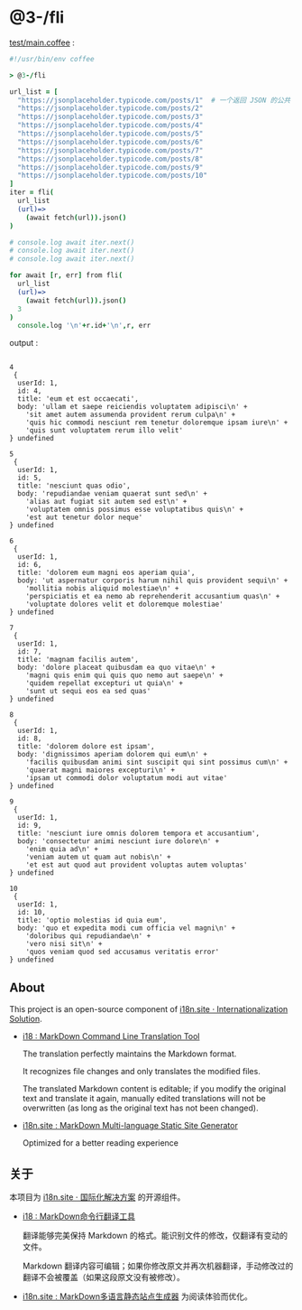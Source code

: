 # @3-/fli

[test/main.coffee](./test/main.coffee) :

```coffee
#!/usr/bin/env coffee

> @3-/fli

url_list = [
  "https://jsonplaceholder.typicode.com/posts/1"  # 一个返回 JSON 的公共 API
  "https://jsonplaceholder.typicode.com/posts/2"
  "https://jsonplaceholder.typicode.com/posts/3"
  "https://jsonplaceholder.typicode.com/posts/4"
  "https://jsonplaceholder.typicode.com/posts/5"
  "https://jsonplaceholder.typicode.com/posts/6"
  "https://jsonplaceholder.typicode.com/posts/7"
  "https://jsonplaceholder.typicode.com/posts/8"
  "https://jsonplaceholder.typicode.com/posts/9"
  "https://jsonplaceholder.typicode.com/posts/10"
]
iter = fli(
  url_list
  (url)=>
    (await fetch(url)).json()
)

# console.log await iter.next()
# console.log await iter.next()
# console.log await iter.next()

for await [r, err] from fli(
  url_list
  (url)=>
    (await fetch(url)).json()
  3
)
  console.log '\n'+r.id+'\n',r, err
```

output :

```

4
 {
  userId: 1,
  id: 4,
  title: 'eum et est occaecati',
  body: 'ullam et saepe reiciendis voluptatem adipisci\n' +
    'sit amet autem assumenda provident rerum culpa\n' +
    'quis hic commodi nesciunt rem tenetur doloremque ipsam iure\n' +
    'quis sunt voluptatem rerum illo velit'
} undefined

5
 {
  userId: 1,
  id: 5,
  title: 'nesciunt quas odio',
  body: 'repudiandae veniam quaerat sunt sed\n' +
    'alias aut fugiat sit autem sed est\n' +
    'voluptatem omnis possimus esse voluptatibus quis\n' +
    'est aut tenetur dolor neque'
} undefined

6
 {
  userId: 1,
  id: 6,
  title: 'dolorem eum magni eos aperiam quia',
  body: 'ut aspernatur corporis harum nihil quis provident sequi\n' +
    'mollitia nobis aliquid molestiae\n' +
    'perspiciatis et ea nemo ab reprehenderit accusantium quas\n' +
    'voluptate dolores velit et doloremque molestiae'
} undefined

7
 {
  userId: 1,
  id: 7,
  title: 'magnam facilis autem',
  body: 'dolore placeat quibusdam ea quo vitae\n' +
    'magni quis enim qui quis quo nemo aut saepe\n' +
    'quidem repellat excepturi ut quia\n' +
    'sunt ut sequi eos ea sed quas'
} undefined

8
 {
  userId: 1,
  id: 8,
  title: 'dolorem dolore est ipsam',
  body: 'dignissimos aperiam dolorem qui eum\n' +
    'facilis quibusdam animi sint suscipit qui sint possimus cum\n' +
    'quaerat magni maiores excepturi\n' +
    'ipsam ut commodi dolor voluptatum modi aut vitae'
} undefined

9
 {
  userId: 1,
  id: 9,
  title: 'nesciunt iure omnis dolorem tempora et accusantium',
  body: 'consectetur animi nesciunt iure dolore\n' +
    'enim quia ad\n' +
    'veniam autem ut quam aut nobis\n' +
    'et est aut quod aut provident voluptas autem voluptas'
} undefined

10
 {
  userId: 1,
  id: 10,
  title: 'optio molestias id quia eum',
  body: 'quo et expedita modi cum officia vel magni\n' +
    'doloribus qui repudiandae\n' +
    'vero nisi sit\n' +
    'quos veniam quod sed accusamus veritatis error'
} undefined
```

## About

This project is an open-source component of [i18n.site ⋅ Internationalization Solution](https://i18n.site).

* [i18 : MarkDown Command Line Translation Tool](https://i18n.site/i18)

  The translation perfectly maintains the Markdown format.

  It recognizes file changes and only translates the modified files.

  The translated Markdown content is editable; if you modify the original text and translate it again, manually edited translations will not be overwritten (as long as the original text has not been changed).

* [i18n.site : MarkDown Multi-language Static Site Generator](https://i18n.site/i18n.site)

  Optimized for a better reading experience

## 关于

本项目为 [i18n.site ⋅ 国际化解决方案](https://i18n.site) 的开源组件。

* [i18 :  MarkDown命令行翻译工具](https://i18n.site/i18)

  翻译能够完美保持 Markdown 的格式。能识别文件的修改，仅翻译有变动的文件。

  Markdown 翻译内容可编辑；如果你修改原文并再次机器翻译，手动修改过的翻译不会被覆盖（如果这段原文没有被修改）。

* [i18n.site : MarkDown多语言静态站点生成器](https://i18n.site/i18n.site) 为阅读体验而优化。
